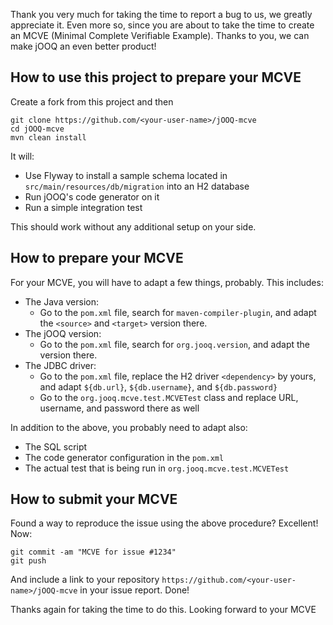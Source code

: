 Thank you very much for taking the time to report a bug to us, we greatly
appreciate it. Even more so, since you are about to take the time to create an
MCVE (Minimal Complete Verifiable Example). Thanks to you, we can make jOOQ an
even better product!

## How to use this project to prepare your MCVE

Create a fork from this project and then

```
git clone https://github.com/<your-user-name>/jOOQ-mcve
cd jOOQ-mcve
mvn clean install
```

It will:

- Use Flyway to install a sample schema located in `src/main/resources/db/migration` into an H2 database
- Run jOOQ's code generator on it
- Run a simple integration test

This should work without any additional setup on your side.

## How to prepare your MCVE

For your MCVE, you will have to adapt a few things, probably. This includes:

- The Java version: 
  - Go to the `pom.xml` file, search for `maven-compiler-plugin`, and adapt the `<source>` and `<target>` version there.
- The jOOQ version: 
  - Go to the `pom.xml` file, search for `org.jooq.version`, and adapt the version there.
- The JDBC driver: 
  - Go to the `pom.xml` file, replace the H2 driver `<dependency>` by yours, and adapt `${db.url}`, `${db.username}`, and `${db.password}`
  - Go to the `org.jooq.mcve.test.MCVETest` class and replace URL, username, and password there as well
  
In addition to the above, you probably need to adapt also:

- The SQL script
- The code generator configuration in the `pom.xml`
- The actual test that is being run in `org.jooq.mcve.test.MCVETest`

## How to submit your MCVE

Found a way to reproduce the issue using the above procedure? Excellent! Now:

```
git commit -am "MCVE for issue #1234"
git push
```

And include a link to your repository `https://github.com/<your-user-name>/jOOQ-mcve` in your issue report. Done!

Thanks again for taking the time to do this. Looking forward to your MCVE